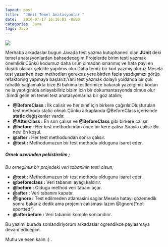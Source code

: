 ```yaml
---
layout: post
title:  "JUnit Temel Anatasyonlar "
date:   2016-07-17 16:16:01 -0600
categories: Java
tags: Java
---
```

![](../../images/junit.jpg)

Merhaba arkadaslar bugun Javada test yazma kutuphanesi olan **JUnit** deki temel anatasyonlardan bahsedecegim.Projelerde birim testi yazmak önemlidir.Cünkü kodumuz daha ürün olmadan sınanmış ve hata payı en düşük olacak şekilde yapılmıs olur.Daha temiz bir kod yazmış oluruz.Mesela test yazarken bazı methodları gereksız yere birden fazla yazdıgımızı görüp refaktoring yapmaya başlarız.Yani test yazmak dolaylı yoldanda bir çok rahatlık sağlamakta bize.Bi bakima testlerimize bakarak yazdigimiz kodun ne is yaptiginida anlayabiliriz bizim icin bir dokumantasyonda olmus olur .Simdi gelin en temel test anatasyonlarina bir goz atalim;

* **@BeforeClass :** İlk calisir ve her sınıf için birkere çağırılır.Oluşturulan test methodu static olmalı.Çünkü arkaplanda @BeforeClass içerisinde **static** değişkenler vardır.
* **@AfterClass :** En son çalısır ve **@BeforeClass** gibi birkere çalışır.
* **@before :** Her test methodundan önce bir kere çalısır.Sırayla calisir.Bir nevi ön koşul.
* **@after :** Her test methodundan sonra çalısır.
* **@test :** Methodumuzun bir test methodu oldugunu isaret eder.

##### **Ornek uzerinden pekistirelim ;**

_Bu ornegimiz bir projedeki veri tabaninin testi olsun;_

* **@test :** Methodumuzun bir test methodu oldugunu isaret eder.
* **@beforeclass :** Veri tabanını ayagı kaldırır.
* **@before :** Oldugu method veri tabanı açar.
* **@after :** Veri tabanını kapatır.
* **@Ignore :** Test edilmeden atlamasini saglar.Mesela hatayı çözemedik sonra bakarız dedik ama projenın calısması lazım @Ignore(“not sportted”)
* **@afterbefore :** Veri tabanini komple sonlandırır.

Bu yazimi burada sonlandiriyorum arkadaslar ogrendikce paylasmaya devam edicegim.

Mutlu ve esen kalın :) .
